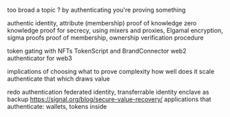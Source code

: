 too broad a topic ?
by authenticating you're proving something

authentic identity, attribute (membership)
proof of knowledge
zero knowledge proof for secrecy, using mixers and proxies, Elgamal encryption, sigma proofs
proof of membership, ownership
verification procedure

token gating with NFTs
TokenScript and BrandConnector
web2 authenticator for web3

implications of choosing what to prove
complexity
how well does it scale
authenticate that which draws value 

redo authentication
federated identity, transferrable identity
enclave as backup https://signal.org/blog/secure-value-recovery/
applications that authenticate: wallets, tokens inside




